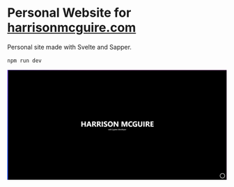 # Personal Website for [harrisonmcguire.com](https://harrisonmcguire.com/)

Personal site made with Svelte and Sapper.

```
npm run dev
```

![screenshot](screenshot.png "screenshot")
